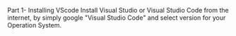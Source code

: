 Part 1- Installing VScode
Install Visual Studio or Visual Studio Code from the internet, by simply google "Visual Studio Code" and select version for your Operation System.
